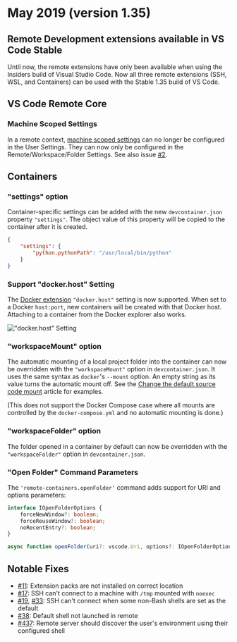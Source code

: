 # May 2019 (version 1.35)

## Remote Development extensions available in VS Code Stable

Until now, the remote extensions have only been available when using the
Insiders build of Visual Studio Code. Now all three remote extensions (SSH, WSL,
and Containers) can be used with the Stable 1.35 build of VS Code.

## VS Code Remote Core

### Machine Scoped Settings

In a remote context,
[machine scoped settings](https://code.visualstudio.com/updates/v1_34#_machinespecific-settings)
can no longer be configured in the User Settings. They can now only be
configured in the Remote/Workspace/Folder Settings. See also issue
[#2](https://github.com/microsoft/vscode-remote-release/issues/2).

## Containers

### "settings" option

Container-specific settings can be added with the new `devcontainer.json`
property `"settings"`. The object value of this property will be copied to the
container after it is created.

```json
{
	"settings": {
		"python.pythonPath": "/usr/local/bin/python"
	}
}
```

### Support "docker.host" Setting

The
[Docker extension](https://marketplace.visualstudio.com/items?itemName=ms-azuretools.vscode-docker)
`"docker.host"` setting is now supported. When set to a Docker `host:port`, new
containers will be created with that Docker host. Attaching to a container from
the Docker explorer also works.

!["docker.host" Setting](images/1_35/docker-host-attach.png)

### "workspaceMount" option

The automatic mounting of a local project folder into the container can now be
overridden with the `"workspaceMount"` option in `devcontainer.json`. It uses
the same syntax as `docker`'s `--mount` option. An empty string as its value
turns the automatic mount off. See the
[Change the default source code mount](https://code.visualstudio.com/remote/advancedcontainers/change-default-source-mount)
article for examples.

(This does not support the Docker Compose case where all mounts are controlled
by the `docker-compose.yml` and no automatic mounting is done.)

### "workspaceFolder" option

The folder opened in a container by default can now be overridden with the
`"workspaceFolder"` option in `devcontainer.json`.

### "Open Folder" Command Parameters

The `'remote-containers.openFolder'` command adds support for URI and options
parameters:

```ts
interface IOpenFolderOptions {
	forceNewWindow?: boolean;
	forceReuseWindow?: boolean;
	noRecentEntry?: boolean;
}

async function openFolder(uri?: vscode.Uri, options?: IOpenFolderOptions);
```

## Notable Fixes

-   [#11](https://github.com/microsoft/vscode-remote-release/issues/11):
    Extension packs are not installed on correct location
-   [#17](https://github.com/microsoft/vscode-remote-release/issues/17): SSH
    can't connect to a machine with `/tmp` mounted with `noexec`
-   [#19](https://github.com/microsoft/vscode-remote-release/issues/19),
    [#33](https://github.com/microsoft/vscode-remote-release/issues/33): SSH
    can't connect when some non-Bash shells are set as the default
-   [#38](https://github.com/microsoft/vscode-remote-release/issues/38): Default
    shell not launched in remote
-   [#437](https://github.com/microsoft/vscode-remote-release/issues/437):
    Remote server should discover the user's environment using their configured
    shell
